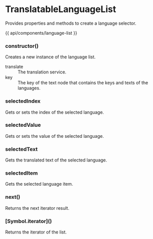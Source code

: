 <!-- ======================================================================
--- Search engine
title:          TranslatableLanguageList
keywords:       translatable, language, list
description:    TranslatableLanguageList for language selection.
--- Menu system
order:          20
text:           TranslatableLanguageList
hidden:         false
umbel:          false
--- Page properties
id:             
document:       
layout:         layout-2-left
$-left:         #side-menu
searchable:     true
--- Side menu
side-menu-root:     /api
side-menu-header:   API
side-menu-top:      
side-menu-depth:    2
======================================================================= -->

# TranslatableLanguageList

Provides properties and methods to create a language selector.

{{ api/components/language-list }}

### constructor()

Creates a new instance of the language list.

<dl>
  <dt>translate</dt>
  <dd>The translation service.</dd>
  <dt>key</dt>
  <dd>The key of the text node that contains the keys and texts of the languages.</dd>
</dl>

### selectedIndex

Gets or sets the index of the selected language.

### selectedValue

Gets or sets the value of the selected language.

### selectedText

Gets the translated text of the selected language.

### selectedItem

Gets the selected language item.

### next()

<span class="code">Returns</span> the next iterator result.

### \[Symbol.iterator]()

<span class="code">Returns</span> the iterator of the list.

